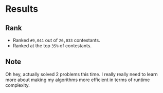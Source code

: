 # Results

## Rank

- Ranked `#9,041` out of `26,033` contestants.
- Ranked at the top `35%` of contestants.

## Note

Oh hey, actually solved 2 problems this time. I really really need to learn more about making my algorithms more efficient in terms of runtime complexity.
